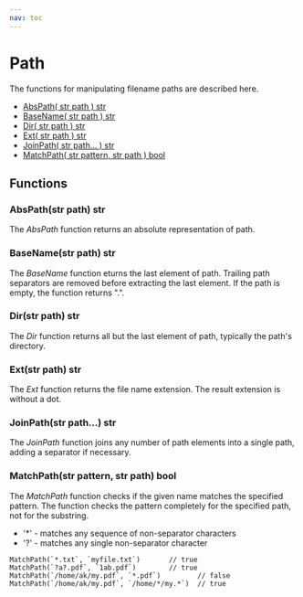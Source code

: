 ```yaml
---
nav: toc
---
```


# Path

The functions for manipulating filename paths are described here.

* [AbsPath\( str path \) str](path.md#abspath-str-path-str)
* [BaseName\( str path \) str](path.md#basename-str-path-str)
* [Dir\( str path \) str](path.md#dir-str-path-str)
* [Ext\( str path \) str](path.md#ext-str-path-str)
* [JoinPath\( str path... \) str](path.md#joinpath-str-path-str)
* [MatchPath\( str pattern, str path \) bool](path.md#matchpath-str-pattern-str-path-bool)

## Functions

### AbsPath\(str path\) str

The _AbsPath_ function returns an absolute representation of path.

### BaseName\(str path\) str

The _BaseName_ function eturns the last element of path. Trailing path separators are removed before extracting the last element. If the path is empty, the function returns ".".

### Dir\(str path\) str

The _Dir_ function returns all but the last element of path, typically the path's directory.

### Ext\(str path\) str

The _Ext_ function returns the file name extension. The result extension is without a dot.

### JoinPath\(str path...\) str

The _JoinPath_ function joins any number of path elements into a single path, adding a separator if necessary.

### MatchPath\(str pattern, str path\) bool

The _MatchPath_ function checks if the given name matches the specified pattern. The function checks the pattern completely for the specified path, not for the substring.

* '\*' - matches any sequence of non-separator characters
* '?' - matches any single non-separator character

```text
MatchPath(`*.txt`, `myfile.txt`)       // true
MatchPath(`?a?.pdf`, `1ab.pdf`)        // true
MatchPath(`/home/ak/my.pdf`, `*.pdf`)         // false
MatchPath(`/home/ak/my.pdf`, `/home/*/my.*`)  // true
```


